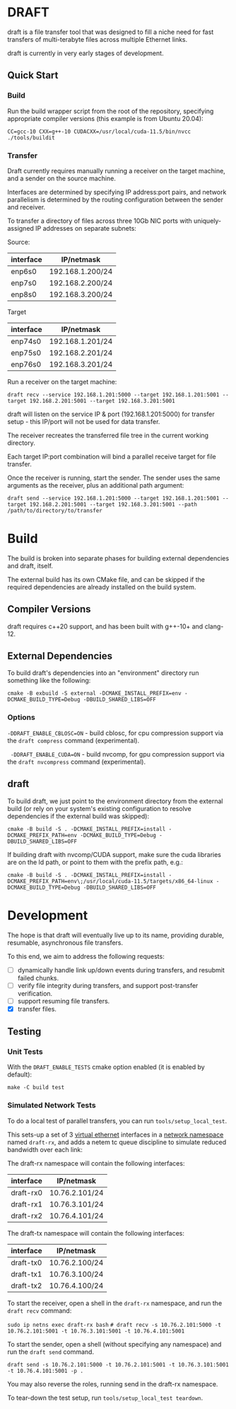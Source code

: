 # DRAFT

draft is a file transfer tool that was designed to fill a niche need for fast
transfers of multi-terabyte files across multiple Ethernet links.

draft is currently in very early stages of development.

## Quick Start

### Build

Run the build wrapper script from the root of the repository, specifying
appropriate compiler versions (this example is from Ubuntu 20.04):

`CC=gcc-10 CXX=g++-10 CUDACXX=/usr/local/cuda-11.5/bin/nvcc ./tools/buildit`

### Transfer

Draft currently requires manually running a receiver on the target machine, and
a sender on the source machine.

Interfaces are determined by specifying IP address:port pairs, and network
parallelism is determined by the routing configuration between the sender and
receiver.

To transfer a directory of files across three 10Gb NIC ports with
uniquely-assigned IP addresses on separate subnets:

Source:

|interface  | IP/netmask        |
|-----------|-------------------|
| enp6s0    | 192.168.1.200/24  |
| enp7s0    | 192.168.2.200/24  |
| enp8s0    | 192.168.3.200/24  |

Target

|interface  | IP/netmask        |
|-----------|-------------------|
| enp74s0   | 192.168.1.201/24  |
| enp75s0   | 192.168.2.201/24  |
| enp76s0   | 192.168.3.201/24  |

Run a receiver on the target machine:

`draft recv --service 192.168.1.201:5000 --target 192.168.1.201:5001 --target 192.168.2.201:5001 --target 192.168.3.201:5001`

draft will listen on the service IP & port (192.168.1.201:5000) for transfer
setup - this IP/port will not be used for data transfer.

The receiver recreates the transferred file tree in the current working
directory.

Each target IP:port combination will bind a parallel receive target for file
transfer.

Once the receiver is running, start the sender.  The sender uses the same
arguments as the receiver, plus an additional path argument:

`draft send --service 192.168.1.201:5000 --target 192.168.1.201:5001 --target 192.168.2.201:5001 --target 192.168.3.201:5001 --path /path/to/directory/to/transfer`

# Build

The build is broken into separate phases for building external dependencies and
draft, itself.

The external build has its own CMake file, and can be skipped if the required
dependencies are already installed on the build system.

## Compiler Versions

draft requires c++20 support, and has been built with g++-10+ and clang-12.

## External Dependencies

To build draft's dependencies into an "environment" directory run something
like the following:

`cmake -B exbuild -S external -DCMAKE_INSTALL_PREFIX=env -DCMAKE_BUILD_TYPE=Debug -DBUILD_SHARED_LIBS=OFF`

### Options

`-DDRAFT_ENABLE_CBLOSC=ON` - build cblosc, for cpu compression support via the `draft compress` command (experimental).

` -DDRAFT_ENABLE_CUDA=ON` - build nvcomp, for gpu compression support via the `draft nvcompress` command (experimental).

## draft

To build draft, we just point to the environment directory from the external
build (or rely on your system's existing configuration to resolve dependencies
if the external build was skipped):

`cmake -B build -S . -DCMAKE_INSTALL_PREFIX=install -DCMAKE_PREFIX_PATH=env -DCMAKE_BUILD_TYPE=Debug -DBUILD_SHARED_LIBS=OFF`

If building draft with nvcomp/CUDA support, make sure the cuda libraries are on
the ld path, or point to them with the prefix path, e.g.:

`cmake -B build -S . -DCMAKE_INSTALL_PREFIX=install -DCMAKE_PREFIX_PATH=env\;/usr/local/cuda-11.5/targets/x86_64-linux -DCMAKE_BUILD_TYPE=Debug -DBUILD_SHARED_LIBS=OFF`

# Development

The hope is that draft will eventually live up to its name, providing durable,
resumable, asynchronous file transfers.

To this end, we aim to address the following requests:

- [ ] dynamically handle link up/down events during transfers, and resubmit failed chunks.
- [ ] verify file integrity during transfers, and support post-transfer verification.
- [ ] support resuming file transfers.
- [x] transfer files.

## Testing

### Unit Tests

With the `DRAFT_ENABLE_TESTS` cmake option enabled (it is enabled by default):

`make -C build test`

### Simulated Network Tests

To do a local test of parallel transfers, you can run `tools/setup_local_test`.

This sets-up a set of 3 [virtual
ethernet](https://man7.org/linux/man-pages/man4/veth.4.html) interfaces in a
[network namespace](https://man7.org/linux/man-pages/man7/namespaces.7.html)
named `draft-rx`, and adds a netem tc queue discipline to simulate reduced
bandwidth over each link:

The draft-rx namespace will contain the following interfaces:

| interface | IP/netmask        |
|-----------|-------------------|
| draft-rx0 | 10.76.2.101/24    |
| draft-rx1 | 10.76.3.101/24    |
| draft-rx2 | 10.76.4.101/24    |

The draft-tx namespace will contain the following interfaces:

| interface | IP/netmask        |
|-----------|-------------------|
| draft-tx0 | 10.76.2.100/24    |
| draft-tx1 | 10.76.3.100/24    |
| draft-tx2 | 10.76.4.100/24    |

To start the receiver, open a shell in the `draft-rx` namespace, and run the
`draft recv` command:

`sudo ip netns exec draft-rx bash`
`# draft recv -s 10.76.2.101:5000 -t 10.76.2.101:5001 -t 10.76.3.101:5001 -t 10.76.4.101:5001`

To start the sender, open a shell (without specifying any namespace) and run
the `draft send` command.

`draft send -s 10.76.2.101:5000 -t 10.76.2.101:5001 -t 10.76.3.101:5001 -t 10.76.4.101:5001 -p .`

You may also reverse the roles, running send in the draft-rx namespace.

To tear-down the test setup, run `tools/setup_local_test teardown`.
